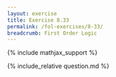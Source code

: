 ```yaml
---
layout: exercise
title: Exercise 8.33
permalink: /fol-exercises/8-33/
breadcrumb: First Order Logic
---
```


{% include mathjax_support %}

<div><i class="arrow-up" data-chapter="fol-exercises" data-exercise="ex_33" data-rating="0"></i></div>
{% include_relative question.md %}
